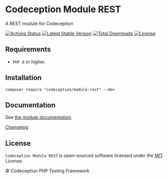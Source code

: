 # Codeception Module REST

A REST module for Codeception

[![Actions Status](https://github.com/Codeception/module-rest/workflows/CI/badge.svg)](https://github.com/Codeception/module-rest/actions)
[![Latest Stable Version](https://poser.pugx.org/codeception/module-rest/v/stable)](https://github.com/Codeception/module-rest/releases)
[![Total Downloads](https://poser.pugx.org/codeception/module-rest/downloads)](https://packagist.org/packages/codeception/module-rest)
[![License](https://poser.pugx.org/codeception/module-rest/license)](/LICENSE)

## Requirements

* `PHP 8` or higher.

## Installation

```
composer require "codeception/module-rest" --dev
```

## Documentation

See [the module documentation](https://codeception.com/docs/modules/REST).

[Changelog](https://github.com/Codeception/module-rest/releases)

## License

`Codeception Module REST` is open-sourced software licensed under the [MIT](/LICENSE) License.

© Codeception PHP Testing Framework
